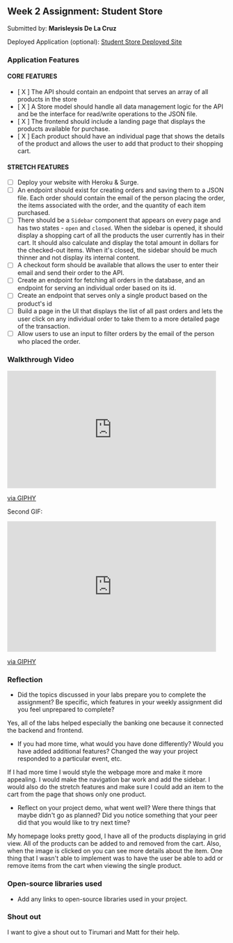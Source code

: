 ## Week 2 Assignment: Student Store

Submitted by: **Marisleysis De La Cruz**

Deployed Application (optional): [Student Store Deployed Site](ADD_LINK_HERE)

### Application Features

#### CORE FEATURES

- [ X ] The API should contain an endpoint that serves an array of all products in the store
- [ X ] A Store model should handle all data management logic for the API and be the interface for read/write operations to the JSON file.
- [ X ] The frontend should include a landing page that displays the products available for purchase.
- [ X ] Each product should have an individual page that shows the details of the product and allows the user to add that product to their shopping cart.

#### STRETCH FEATURES

- [ ] Deploy your website with Heroku & Surge. 
- [ ] An endpoint should exist for creating orders and saving them to a JSON file. Each order should contain the email of the person placing the order, the items associated with the order, and the quantity of each item purchased.
- [ ] There should be a `Sidebar` component that appears on every page and has two states - `open` and `closed`. When the sidebar is opened, it should display a shopping cart of all the products the user currently has in their cart. It should also calculate and display the total amount in dollars for the checked-out items. When it's closed, the sidebar should be much thinner and not display its internal content.
- [ ] A checkout form should be available that allows the user to enter their email and send their order to the API.
- [ ] Create an endpoint for fetching all orders in the database, and an endpoint for serving an individual order based on its id.
- [ ] Create an endpoint that serves only a single product based on the product's id
- [ ] Build a page in the UI that displays the list of all past orders and lets the user click on any individual order to take them to a more detailed page of the transaction.
- [ ] Allow users to use an input to filter orders by the email of the person who placed the order.

### Walkthrough Video

<iframe src="https://giphy.com/embed/f92Gkl7YnGwB7LEkEZ" width="480" height="270" frameBorder="0" class="giphy-embed" allowFullScreen></iframe><p><a href="https://giphy.com/gifs/f92Gkl7YnGwB7LEkEZ">via GIPHY</a></p>


Second GIF:
<iframe src="https://giphy.com/embed/XULzbFlno7eqVAiXzx" width="480" height="300" frameBorder="0" class="giphy-embed" allowFullScreen></iframe><p><a href="https://giphy.com/gifs/XULzbFlno7eqVAiXzx">via GIPHY</a></p>



### Reflection

* Did the topics discussed in your labs prepare you to complete the assignment? Be specific, which features in your weekly assignment did you feel unprepared to complete?

Yes, all of the labs helped especially the banking one because it connected the backend and frontend. 

* If you had more time, what would you have done differently? Would you have added additional features? Changed the way your project responded to a particular event, etc.
  
If I had more time I would style the webpage more and make it more appealing. I would make the navigation bar work and add the sidebar. I would also do the stretch features and make sure I could add an item to the cart from the page that shows only one product.

* Reflect on your project demo, what went well? Were there things that maybe didn't go as planned? Did you notice something that your peer did that you would like to try next time?

My homepage looks pretty good, I have all of the products displaying in grid view. All of the products can be added to and removed from the cart. Also, when the image is clicked on you can see more details about the item. One thing that I wasn't able to implement was to have the user be able to add or remove items from the cart when viewing the single product. 

### Open-source libraries used

- Add any links to open-source libraries used in your project.

### Shout out

I want to give a shout out to Tirumari and Matt for their help.